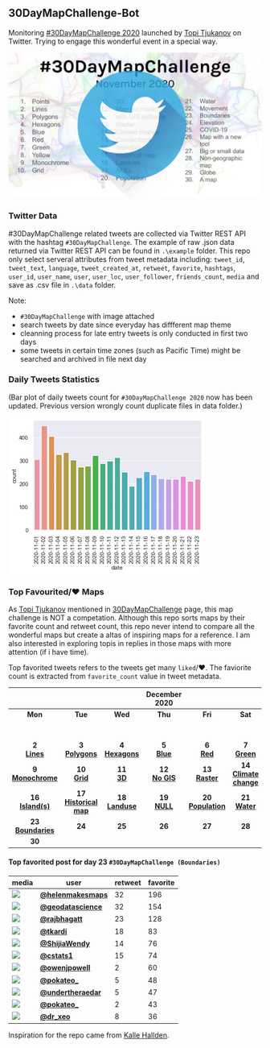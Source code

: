 ## 30DayMapChallenge-Bot
Monitoring [#30DayMapChallenge 2020](https://github.com/tjukanovt/30DayMapChallenge) launched by [Topi Tjukanov](https://twitter.com/tjukanov) on Twitter. Trying to engage this wonderful event in a special way. 

![images](./graphs/map_challenge_2020_bot.jpg)

### Twitter Data
#30DayMapChallenge related tweets are collected via Twitter REST API with the hashtag `#30DayMapChallenge`. The example of raw .json data returned via Twitter REST API can be found in `.\example` folder. This repo only select serveral attributes from tweet metadata including: `tweet_id`, `tweet_text`, `language`, `tweet_created_at`, `retweet`, `favorite`, `hashtags`, `user_id`, `user_name`, `user`, `user_loc`, `user_follower`, `friends_count`, `media` and save as .csv file in `.\data` folder.

Note:
-  `#30DayMapChallenge` with image attached
- search tweets by date since everyday has diffferent map theme
- cleanning process for late entry tweets is only conducted in first two days
- some tweets in certain time zones (such as Pacific Time) might be searched and archived in file next day

### Daily Tweets Statistics
(Bar plot of daily tweets count for `#30DayMapChallenge 2020` now has been updated. Previous version wrongly count duplicate files in data folder.)

![images](./graphs/maps_count.png)

### Top Favourited/:heart: Maps

As [Topi Tjukanov](https://twitter.com/tjukanov) mentioned in [30DayMapChallenge](https://github.com/tjukanovt/30DayMapChallenge) page, this map challenge is NOT a competation. Although this repo sorts maps by their favorite count and retweet count, this repo never intend to compare all the wonderful maps but create a altas of inspiring maps for a reference. I am also interested in exploring topis in replies in those maps with more attention (if i have time).

Top favorited tweets refers to the tweets get many `liked`/:heart:. The faviorite count is extracted from `favorite_count` value in tweet metadata.

| |||December 2020||| |
|:---:|:---:|:---:|:---:|:---:|:---:|:---:|
| **Mon** | **Tue** | **Wed** | **Thu** | **Fri** | **Sat** | **Sun** |
|     |     |     |     |     |     | **1** <br/>**[Points](day1.md)**|
| **2** <br/>**[Lines](day2.md)**   |**3** <br/>**[Polygons](day3.md)**   |**4** <br/>**[Hexagons](day4.md)**    | **5** <br/>**[Blue](day05_Blue.md)**   | **6** <br/>**[Red](day06_Red.md)**   | **7** <br/>**[Green](day07_Green.md)**  | **8** <br/>**[Yellow](day08_Yellow.md)**  |
| **9** <br/>**[Monochrome](day09_Monochrome.md)** | **10** <br/>**[Grid](day10_Grid.md)**  | **11** <br/>**[3D](day11_3D.md)**  | **12** <br/>**[No GIS](day12_Map%20not%20made%20with%20GIS%20software.md)**  | **13** <br/>**[Raster](day13_Raster.md)**  | **14** <br/>**[Climate change](day14_Climate%20change.md)**  |  **15** <br/>**[Connections](day15_Connections.md)**  |
|  **16** <br/>**[Island(s)](day16_Island(s).md)**  |   **17** <br/>**[Historical map](day17_Historical%20map.md)**   |  **18** <br/>**[Landuse](day18_Landuse.md)**    |   **19** <br/>**[NULL](day19_NULL.md)**   |   **20** <br/> **[Population](day20_Population.md)**  |   **21** <br/> **[Water](day21_Water.md)**  |  **22** <br/>**[Movement](day22_Movement.md)**    |
|   **23** <br/>**[Boundaries](day23_Boundaries.md)**   |   **24** <br/>   |   **25** <br/>   |   **26** <br/>   |   **27** <br/>   |   **28** <br/>   |  **29** <br/>    |
|  **30** <br/>    |     |     |     |     |     |     |

<!-- - **[Maps for Day 1 `#30DayMapChallenge (Points)`](day1.md)** (include late entry)

- **[Maps for Day 2 `#30DayMapChallenge (Lines)`](day2.md)** (exclude late entry)

- **[Maps for Day 3 `#30DayMapChallenge (Polygons)`](day3.md)**

- **[Maps for Day 4 `#30DayMapChallenge (Hexagons)`](day4.md)**

- **[Maps for Day 5 `#30DayMapChallenge (Blue)`](day05_Blue.md)**

- **[Maps for Day 6 `#30DayMapChallenge (Red)`](day06_Red.md)**

- **[Maps for Day 7 `#30DayMapChallenge (Green)`](day07_Green.md)**

- **[Maps for Day 8 `#30DayMapChallenge (Yellow)`](day08_Yellow.md)**

- **[Maps for Day 9 `#30DayMapChallenge (Monochrome)`](day09_Monochrome.md)**

- **[Maps for Day 10 `#30DayMapChallenge (Grid)`](day10_Grid.md)**

- **[Maps for Day 11 `#30DayMapChallenge (3D)`](day11_3D.md)**

- **[Maps for Day 12 `#30DayMapChallenge (Map not made with GIS software)`](day12_Map%20not%20made%20with%20GIS%20software.md)**

- **[Maps for Day 13 `#30DayMapChallenge (Raster)`](day13_Raster.md)**

- **[Maps for Day 14 `#30DayMapChallenge (Climate change)`](day14_Climate%20change.md)**

- **[Maps for Day 15 `#30DayMapChallenge (Connections)`](day15_Connections.md)**
 -->

#### Top favorited post for day 23 `#30DayMapChallenge (Boundaries)`
| media                                                                                        | user                                                                            |   retweet |   favorite |
|----------------------------------------------------------------------------------------------|---------------------------------------------------------------------------------|-----------|------------|
| ![](http://pbs.twimg.com/media/EnhmoCPXYAA-XIb.jpg)                                          | **[@helenmakesmaps](https://twitter.com/twitter/statuses/1330926890375393289)** |        32 |        196 |
| ![](http://pbs.twimg.com/tweet_video_thumb/EngXQ9XW4AAvMOX.jpg)                              | **[@geodatascience](https://twitter.com/twitter/statuses/1330839850463924225)** |        32 |        154 |
| ![](http://pbs.twimg.com/media/Eng4iuhVoAEKNAM.jpg)                                          | **[@rajbhagatt](https://twitter.com/twitter/statuses/1330876003002900483)**     |        23 |        128 |
| ![](http://pbs.twimg.com/media/EnhNfguW4AEsdIn.jpg)                                          | **[@tkardi](https://twitter.com/twitter/statuses/1330902173442519041)**         |        18 |         83 |
| ![](http://pbs.twimg.com/tweet_video_thumb/EngK03IVQAAKrvA.jpg)                              | **[@ShijiaWendy](https://twitter.com/twitter/statuses/1330827138849599488)**    |        14 |         76 |
| ![](http://pbs.twimg.com/media/Enim0NYXMAQpuVl.jpg)                                          | **[@cstats1](https://twitter.com/twitter/statuses/1330997182116327425)**        |        15 |         74 |
| ![](http://pbs.twimg.com/ext_tw_video_thumb/1330797827275034624/pu/img/PSM_blhtkMdzafXo.jpg) | **[@owenjpowell](https://twitter.com/twitter/statuses/1330797904236326912)**    |         2 |         60 |
| ![](http://pbs.twimg.com/media/Eni0AWsXUAEttyJ.jpg)                                          | **[@pokateo_](https://twitter.com/twitter/statuses/1331012288371978241)**       |         5 |         48 |
| ![](http://pbs.twimg.com/tweet_video_thumb/Eng95CIXYAA7khR.jpg)                              | **[@undertheraedar](https://twitter.com/twitter/statuses/1330882300599541762)** |         5 |         47 |
| ![](http://pbs.twimg.com/media/EnebGLHXIAALF4j.jpg)                                          | **[@pokateo_](https://twitter.com/twitter/statuses/1330704333747445773)**       |         2 |         43 |
| ![](http://pbs.twimg.com/media/Enho9QpXcAkFzYu.jpg)                                          | **[@dr_xeo](https://twitter.com/twitter/statuses/1330929543746625540)**         |         8 |         36 |
 




Inspiration for the repo came from [Kalle Hallden](https://www.youtube.com/channel/UCWr0mx597DnSGLFk1WfvSkQ).